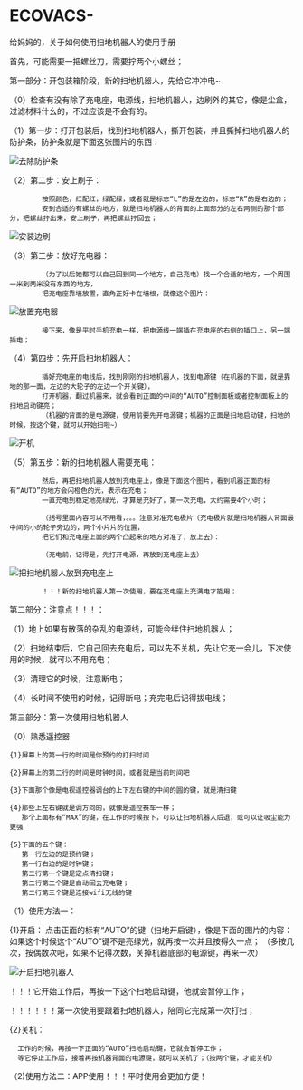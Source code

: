# ECOVACS-
给妈妈的，关于如何使用扫地机器人的使用手册

首先，可能需要一把螺丝刀，需要拧两个小螺丝；

第一部分：开包装箱阶段，新的扫地机器人，先给它冲冲电~

（0）检查有没有除了充电座，电源线，扫地机器人，边刷外的其它，像是尘盒，过滤材料什么的，不过应该是不会有的。

（1）第一步：打开包装后，找到扫地机器人，撕开包装，并且撕掉扫地机器人的防护条，防护条就是下面这张图片的东西：

![去除防护条](http://static.ecovacs.cn/op/images/guide-2_9b9f9bda.jpg)

（2）第二步：安上刷子：

            按照颜色，红配红，绿配绿，或者就是标志“L”的是左边的，标志“R”的是右边的；
            安到合适的有螺丝的地方，就是扫地机器人的背面的上面部分的左右两侧的那个部分，把螺丝拧出来，安上刷子，再把螺丝拧回去；
            
![安装边刷](http://static.ecovacs.cn/op/images/guide-4_11608f7b.jpg)

（3）第三步：放好充电器：

            （为了以后她都可以自己回到同一个地方，自己充电）找一个合适的地方，一个周围一米到两米没有东西的地方，
            把充电座靠墙放置，直角正好卡在墙根，就像这个图片：
            
![放置充电器](http://static.ecovacs.cn/op/images/guide-3_bdbc06da.jpg)

            接下来，像是平时手机充电一样，把电源线一端插在充电座的右侧的插口上，另一端插电；
            
（4）第四步：先开启扫地机器人：

            插好充电座的电线后，找到刚刚的扫地机器人，找到电源键（在机器的下面，就是靠地的那一面，左边的大轮子的左边一个开关键），
            打开机器，翻过机器来，就会看到正面的中间的“AUTO”控制面板或者控制面板上的扫地启动键亮；
            （机器的背面的是电源键，使用前要先开电源键；机器的正面是扫地启动键，扫地的时候，按这个键，就可以开始扫啦~）
 
 ![开机](http://static.ecovacs.cn/op/images/guide-5_f217c37d.jpg)
 
 （5）第五步：新的扫地机器人需要充电：
 
            然后，再把扫地机器人放到充电座上，像是下面这个图片，看到机器正面的标有“AUTO”的地方会闪橙色的光，表示在充电；
            一直充电到稳定地亮绿光，才算是充好了，第一次充电，大约需要4个小时；
            
            （括号里面内容可以不用看，。。。注意对准充电极片（充电极片就是扫地机器人背面最中间的小的轮子旁边的，两个小片片的位置，
            把它们和充电座上面的两个凸起来的地方对准了，放上去）：
            
            （充电前，记得是，先打开电源，再放到充电座上去）
            
 ![把扫地机器人放到充电座上](http://static.ecovacs.cn/op/images/guide-6_bcb0dfe2.jpg)
 
            ！！！新的扫地机器人第一次使用，要在充电座上充满电才能用；
            
            
            

第二部分：注意点！！！：

（1）地上如果有散落的杂乱的电源线，可能会绊住扫地机器人；

（2）扫地结束后，它自己回去充电后，可以先不关机，先让它充一会儿，下次使用的时候，就可以不用充电；

（3）清理它的时候，注意断电；

（4）长时间不使用的时候，记得断电；充完电后记得拔电线；

第三部分：第一次使用扫地机器人

（0）熟悉遥控器

    {1}屏幕上的第一行的时间是你预约的打扫时间
    
    {2}屏幕上的第二行的时间是时钟时间，或者就是当前时间吧
    
    {3}下面那个像是电视遥控器调台的上下左右键的中间的圆的键，就是清扫键
    
    {4}那些上左右键就是调方向的，就像是遥控赛车一样；
       那个上面标有“MAX”的键，在工作的时候按下，可以让扫地机器人后退，或可以让吸尘能力更强
    
    {5}下面的五个键：
       第一行左边的是预约键；
       第一行右边的是时钟键；
       第二行第一个键是定点清扫键；
       第二行第二个键是自动回去充电键；
       第二行第三个键是连接wifi无线的键
    

（1）使用方法一：

{1}开启：
       点击正面的标有“AUTO”的键（扫地开启键），像是下面的图片的内容：
       如果这个时候这个“AUTO”键不是亮绿光，就再按一次并且按得久一点；
         （多按几次，按偶数次吧，如果不记得次数，关掉机器底部的电源键，再来一次）

![开启扫地机器人](http://static.ecovacs.cn/op/images/guide-7_a2d8534a.jpg)

！！！它开始工作后，再按一下这个扫地启动键，他就会暂停工作；

！！！！！！第一次使用要跟着扫地机器人，陪同它完成第一次打扫；

{2}关机：

      工作的时候，再按一下正面的“AUTO”扫地启动键，它就会暂停工作；
      等它停止工作后，接着再按机器背面的电源键，就可以关机了；（按两个键，才能关机）


（2)使用方法二：APP使用！！！平时使用会更加方便！



